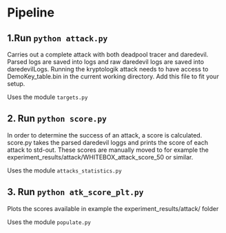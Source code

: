 # Pipeline

## 1.Run `python attack.py`

Carries out a complete attack with both deadpool tracer and daredevil. Parsed
logs are saved into logs and raw daredevil logs are saved into daredevilLogs.
Running the kryptologik attack needs to have access to DemoKey_table.bin in the current working directory. Add this file to fit your setup.

Uses the module `targets.py`

## 2. Run `python score.py`

In order to determine the success of an attack, a score is calculated. score.py
takes the parsed daredevil loggs and prints the score of each attack to std-out.
These scores are manually moved to for example the experiment_results/attack/WHITEBOX_attack_score_50 or similar.

Uses the module `attacks_statistics.py`

## 3. Run `python atk_score_plt.py`

Plots the scores available in example the experiment_results/attack/ folder

Uses the module `populate.py`
